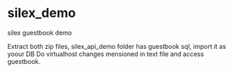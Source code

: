# silex_demo
silex guestbook demo

Extract both zip files, silex_api_demo folder has guestbook sql, import it as yoour DB
Do virtualhost changes mensioned in text file and access guestbook.
